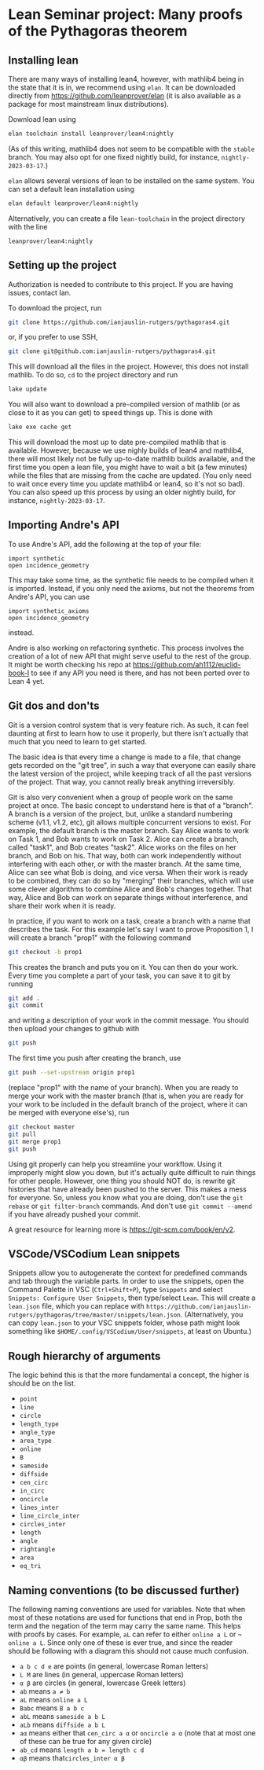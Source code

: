 # Lean Seminar project: Many proofs of the Pythagoras theorem

## Installing lean

There are many ways of installing lean4, however, with mathlib4 being in the
state that it is in, we recommend using `elan`. It can be downloaded directly
from <https://github.com/leanprover/elan> (it is also available as a package
for most mainstream linux distributions).

Download lean using
```bash
elan toolchain install leanprover/lean4:nightly
```
(As of this writing, mathlib4 does not seem to be compatible with the `stable`
branch. You may also opt for one fixed nightly build, for instance,
`nightly-2023-03-17`.)

`elan` allows several versions of lean to be installed on the same system. You
can set a default lean installation using
```bash
elan default leanprover/lean4:nightly
```
Alternatively, you can create a file `lean-toolchain` in the project directory
with the line
```
leanprover/lean4:nightly
```


## Setting up the project

Authorization is needed to contribute to this project. If you are having
issues, contact Ian.

To download the project, run

```bash
git clone https://github.com/ianjauslin-rutgers/pythagoras4.git
```

or, if you prefer to use SSH,

```bash
git clone git@github.com:ianjauslin-rutgers/pythagoras4.git
```

This will download all the files in the project. However, this does not install
mathlib. To do so, `cd` to the project directory and run
```bash
lake update
```
You will also want to download a pre-compiled version of mathlib (or as close
to it as you can get) to speed things up. This is done with
```bash
lake exe cache get
```
This will download the most up to date pre-compiled mathlib that is available.
However, because we use nighly builds of lean4 and mathlib4, there will most
likely not be fully up-to-date mathlib builds available, and the first time you
open a lean file, you might have to wait a bit (a few minutes) while the files
that are missing from the cache are updated. (You only need to wait once every
time you update mathlib4 or lean4, so it's not so bad). You can also speed up
this process by using an older nightly build, for instance,
`nightly-2023-03-17`.


## Importing Andre's API

To use Andre's API, add the following at the top of your file:

```lean
import synthetic
open incidence_geometry
```

This may take some time, as the synthetic file needs to be compiled when it is
imported. Instead, if you only need the axioms, but not the theorems from
Andre's API, you can use

```lean
import synthetic_axioms
open incidence_geometry
```

instead.

Andre is also working on refactoring synthetic. This process involves the creation of a lot of new API that might serve useful to the rest of the group. It might be worth checking his repo at <https://github.com/ah1112/euclid-book-I> to see if any API you need is there, and has not been ported over to Lean 4 yet.

## Git dos and don'ts

Git is a version control system that is very feature rich. As such, it can feel
daunting at first to learn how to use it properly, but there isn't actually
that much that you need to learn to get started.

The basic idea is that every time a change is made to a file, that change gets
recorded on the "git tree", in such a way that everyone can easily share the
latest version of the project, while keeping track of all the past versions of
the project. That way, you cannot really break anything irreversibly.

Git is also very convenient when a group of people work on the same project at
once. The basic concept to understand here is that of a "branch". A branch is a
version of the project, but, unlike a standard numbering scheme (v1.1, v1.2,
etc), git allows multiple concurrent versions to exist. For example, the
default branch is the master branch. Say Alice wants to work on Task 1, and Bob
wants to work on Task 2. Alice can create a branch, called "task1", and Bob
creates "task2". Alice works on the files on her branch, and Bob on his. That
way, both can work independently without interfering with each other, or with
the master branch. At the same time, Alice can see what Bob is doing, and vice
versa. When their work is ready to be combined, they can do so by "merging"
their branches, which will use some clever algorithms to combine Alice and
Bob's changes together. That way, Alice and Bob can work on separate things
without interference, and share their work when it is ready.

In practice, if you want to work on a task, create a branch with a name that
describes the task. For this example let's say I want to prove Proposition 1, I
will create a branch "prop1" with the following command

```bash
git checkout -b prop1
```

This creates the branch and puts you on it. You can then do your work. Every
time you complete a part of your task, you can save it to git by running

```bash
git add .
git commit
```

and writing a description of your work in the commit message. You should then
upload your changes to github with

```bash
git push
```

The first time you push after creating the branch, use

```bash
git push --set-upstream origin prop1
```

(replace "prop1" with the name of your branch).
When you are ready to merge your work with the master branch (that is, when you
are ready for your work to be included in the default branch of the project,
where it can be merged with everyone else's), run

```bash
git checkout master
git pull
git merge prop1
git push
```

Using git properly can help you streamline your workflow. Using it improperly
might slow you down, but it's actually quite difficult to ruin things for other
people. However, one thing you should NOT do, is rewrite git histories that
have already been pushed to the server. This makes a mess for everyone. So,
unless you know what you are doing, don't use the `git rebase` or
`git filter-branch` commands. And don't use `git commit --amend` if you have
already pushed your commit.

A great resource for learning more is <https://git-scm.com/book/en/v2>.

## VSCode/VSCodium Lean snippets

Snippets allow you to autogenerate the context for predefined commands and tab
through the variable parts. In order to use the snippets, open the Command
Palette in VSC (`Ctrl+Shift+P`), type `Snippets` and select `Snippets:
Configure User Snippets`, then type/select `Lean`. This will create a
`lean.json` file, which you can replace with
`https://github.com/ianjauslin-rutgers/pythagoras/tree/master/snippets/lean.json`.
(Alternatively, you can copy `lean.json` to your VSC snippets folder, whose path
might look something like `$HOME/.config/VSCodium/User/snippets`, at least on Ubuntu.)

## Rough hierarchy of arguments

The logic behind this is that the more fundamental a concept, the higher is should be on the list.

- `point`
- `line`
- `circle`
- `length_type`
- `angle_type`
- `area_type`
- `online`
- `B`
- `sameside`
- `diffside`
- `cen_circ`
- `in_circ`
- `oncircle`
- `lines_inter`
- `line_circle_inter`
- `circles_inter`
- `length`
- `angle`
- `rightangle`
- `area`
- `eq_tri`

## Naming conventions (to be discussed further)

The following naming conventions are used for variables. Note that when most of these notations are used for functions that end in Prop, both the term and the negation of the term may carry the same name. This helps with proofs by cases. For example, `aL` can refer to either `online a L` or `¬ online a L`. Since only one of these is ever true, and since the reader should be following with a diagram this should not cause much confusion.

- `a b c d e` are points  (in general, lowercase Roman letters)
- `L M` are lines (in general, uppercase Roman letters)
- `α β` are circles (in general, lowercase Greek letters)
- `ab` means `a ≠ b`
- `aL` means `online a L`
- `Babc` means `B a b c`
- `abL` means `sameside a b L`
- `aLb` means `diffside a b L`
- `aα` means either that `cen_circ a α` or `oncircle a α` (note that at most one of these can be true for any given circle)
- `ab_cd` means `length a b = length c d`
- `αβ` means that`circles_inter α β`
